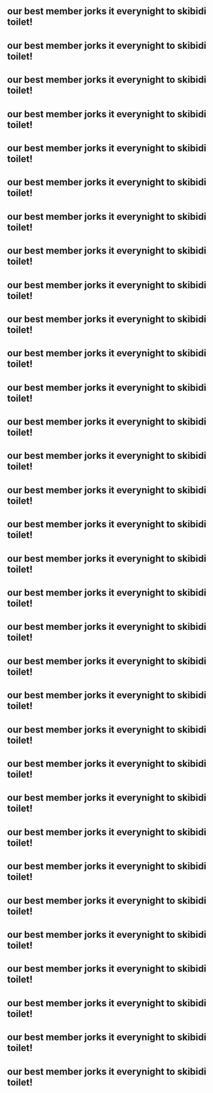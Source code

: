 ## our best member jorks it everynight to skibidi toilet!

## our best member jorks it everynight to skibidi toilet!

## our best member jorks it everynight to skibidi toilet!

## our best member jorks it everynight to skibidi toilet!

## our best member jorks it everynight to skibidi toilet!

## our best member jorks it everynight to skibidi toilet!

## our best member jorks it everynight to skibidi toilet!

## our best member jorks it everynight to skibidi toilet!

## our best member jorks it everynight to skibidi toilet!

## our best member jorks it everynight to skibidi toilet!

## our best member jorks it everynight to skibidi toilet!

## our best member jorks it everynight to skibidi toilet!

## our best member jorks it everynight to skibidi toilet!

## our best member jorks it everynight to skibidi toilet!

## our best member jorks it everynight to skibidi toilet!

## our best member jorks it everynight to skibidi toilet!

## our best member jorks it everynight to skibidi toilet!

## our best member jorks it everynight to skibidi toilet!

## our best member jorks it everynight to skibidi toilet!

## our best member jorks it everynight to skibidi toilet!

## our best member jorks it everynight to skibidi toilet!

## our best member jorks it everynight to skibidi toilet!

## our best member jorks it everynight to skibidi toilet!

## our best member jorks it everynight to skibidi toilet!

## our best member jorks it everynight to skibidi toilet!

## our best member jorks it everynight to skibidi toilet!

## our best member jorks it everynight to skibidi toilet!

## our best member jorks it everynight to skibidi toilet!

## our best member jorks it everynight to skibidi toilet!

## our best member jorks it everynight to skibidi toilet!

## our best member jorks it everynight to skibidi toilet!

## our best member jorks it everynight to skibidi toilet!

